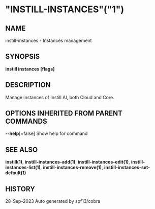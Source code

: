 # "INSTILL-INSTANCES"("1")


## NAME



instill-instances - Instances management 

## SYNOPSIS



**instill instances  [flags]** 

## DESCRIPTION



Manage instances of Instill AI, both Cloud and Core. 

## OPTIONS INHERITED FROM PARENT COMMANDS



**--help**[=false] 	Show help for command 

## SEE ALSO



**instill(1)**, **instill-instances-add(1)**, **instill-instances-edit(1)**, **instill-instances-list(1)**, **instill-instances-remove(1)**, **instill-instances-set-default(1)** 

## HISTORY



28-Sep-2023 Auto generated by spf13/cobra 